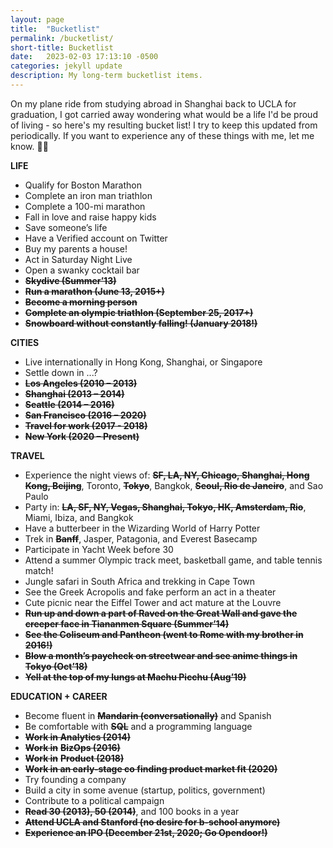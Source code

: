 ```yaml
---
layout: page
title:  "Bucketlist"
permalink: /bucketlist/
short-title: Bucketlist
date:   2023-02-03 17:13:10 -0500
categories: jekyll update
description: My long-term bucketlist items.
---
```


On my plane ride from studying abroad in Shanghai back to UCLA for graduation, I got carried away wondering what would be a life I'd be proud of living - so here's my resulting bucket list! I try to keep this updated from periodically. If you want to experience any of these things with me, let me know. 💪🏼

**LIFE**

- Qualify for Boston Marathon
- Complete an iron man triathlon
- Complete a 100-mi marathon
- Fall in love and raise happy kids
- Save someone’s life
- Have a Verified account on Twitter
- Buy my parents a house!
- Act in Saturday Night Live
- Open a swanky cocktail bar
- **~~Skydive (Summer’13)~~**
- **~~Run a marathon (June 13, 2015+)~~**
- **~~Become a morning person~~**
- **~~Complete an olympic triathlon (September 25, 2017+)~~**
- **~~Snowboard without constantly falling! (January 2018!)~~**

**CITIES**

- Live internationally in Hong Kong, Shanghai, or Singapore
- Settle down in ...?
- **~~Los Angeles (2010 – 2013)~~**
- **~~Shanghai (2013 – 2014)~~**
- **~~Seattle (2014 – 2016)~~**
- **~~San Francisco (2016 – 2020)~~**
- **~~Travel for work (2017 - 2018)~~**
- **~~New York (2020 – Present)~~**

**TRAVEL**

- Experience the night views of: **~~SF, LA, NY, Chicago, Shanghai, Hong Kong, Beijing~~**, Toronto, **~~Tokyo~~**, Bangkok, **~~Seoul, Rio de Janeiro~~**, and Sao Paulo
- Party in: **~~LA, SF, NY, Vegas, Shanghai, Tokyo, HK, Amsterdam, Rio~~**, Miami, Ibiza, and Bangkok
- Have a butterbeer in the Wizarding World of Harry Potter
- Trek in **~~Banff~~**, Jasper, Patagonia, and Everest Basecamp
- Participate in Yacht Week before 30
- Attend a summer Olympic track meet, basketball game, and table tennis match!
- Jungle safari in South Africa and trekking in Cape Town
- See the Greek Acropolis and fake perform an act in a theater
- Cute picnic near the Eiffel Tower and act mature at the Louvre
- **~~Run up and down a part of Raved on the Great Wall and gave the creeper face in Tiananmen Square (Summer’14)~~**
- **~~See the Coliseum and Pantheon (went to Rome with my brother in 2016!)~~**
- **~~Blow a month’s paycheck on streetwear and see anime things in Tokyo (Oct’18)~~**
- **~~Yell at the top of my lungs at Machu Picchu (Aug’19)~~**

**EDUCATION + CAREER**

- Become fluent in **~~Mandarin (conversationally)~~** and Spanish
- Be comfortable with **~~SQL~~** and a programming language
- **~~Work in Analytics (2014)~~**
- **~~Work in~~** **~~BizOps (2016)~~**
- **~~Work in~~** **~~Product (2018)~~**
- **~~Work in an early-stage co finding product market fit (2020)~~**
- Try founding a company
- Build a city in some avenue (startup, politics, government)
- Contribute to a political campaign
- **~~Read 30 (2013), 50 (2014)~~**, and 100 books in a year
- **~~Attend UCLA and Stanford (no desire for b-school anymore)~~**
- **~~Experience an IPO (December 21st, 2020; Go Opendoor!)~~**